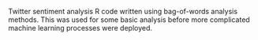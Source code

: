 Twitter sentiment analysis R code written using bag-of-words analysis methods. This was used for some basic analysis before more complicated machine learning processes were deployed.